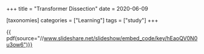 +++
title = "Transformer Dissection"
date = 2020-06-09

[taxonomies]
categories = ["Learning"]
tags = ["study"]
+++

{{ pdf(source="//www.slideshare.net/slideshow/embed_code/key/hEaoQV0N0u3ow6")}}
